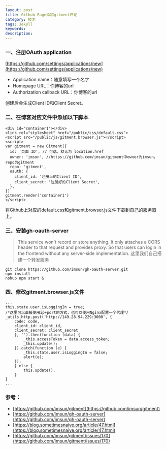 ```yaml
---
layout: post
title: Github Page添加gitment评论
category: 技术
tags: Jekyll
keywords:
description:
---
```



### 一、注册OAuth application

[https://github.com/settings/applications/new](https://github.com/settings/applications/new)

- Application name：随意填写一个名字
- Homepage URL：你博客的url
- Authorization callback URL：你博客的url

创建后会生成Client ID和Client Secret。


### 二、在博客对应文件中添加以下脚本

    <div id="container1"></div>
    <link rel="stylesheet" href="/public/css/default.css">
    <script src="/public/js/gitment.browser.js"></script>
    <script>
    var gitment = new Gitment({
      id: '页面 ID', // 可选。默认为 location.href
      owner: 'imsun', //https://github.com/imsun/gitment中owner为imsun，repo为gitment
      repo: 'gitment',
      oauth: {
        client_id: '注册上的Client ID',
        client_secret: '注册好的Client Secret',
      },
    })
    gitment.render('container1')
    </script>

将Github上对应的default.css和gitment.browser.js文件下载到自己的服务器上。

### 三、安装gh-oauth-server


> This service won't record or store anything. It only attaches a CORS header to that request and provides proxy. So that users can login in the frontend without any server-side implementation. 这里我们自己搭建一个转发服务

	git clone https://github.com/imsun/gh-oauth-server.git
	npm install
	nohup npm start &

### 四、修改gitment.browser.js文件

	...
	this.state.user.isLoggingIn = true;
	/*这里可以直接使用ip+port的方式，也可以使用Nginx配置一个代理*/
    _utils.http.post('http://149.28.94.229:3000', {
    	code: code,
        client_id: client_id,
        client_secret: client_secret
    	}, '').then(function (data) {
			_this.accessToken = data.access_token;
        	_this.update();
		}).catch(function (e) {
        	_this.state.user.isLoggingIn = false;
        	alert(e);
      	});
    	} else {
      		this.update();
    	}
	}
	...



### 参考：

- [https://github.com/imsun/gitment](https://github.com/imsun/gitment)
- [https://github.com/imsun/gh-oauth-server](https://github.com/imsun/gh-oauth-server)
- [https://blog.sometimesnaive.org/article/47.html](https://blog.sometimesnaive.org/article/47.html)
- [https://github.com/imsun/gitment/issues/170](https://github.com/imsun/gitment/issues/170)






